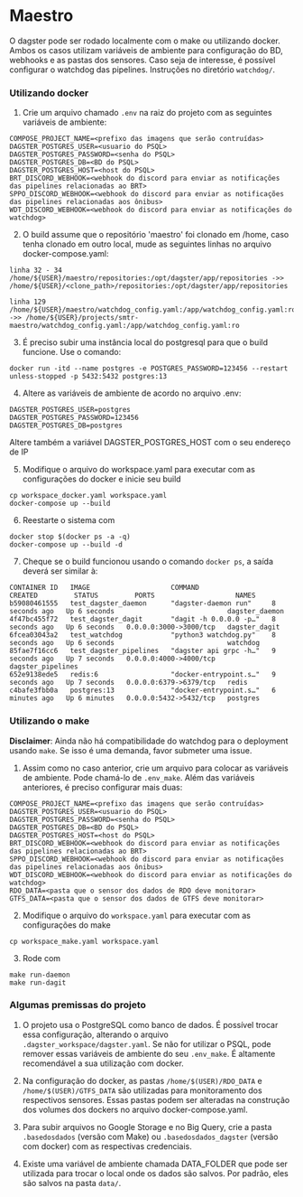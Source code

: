# Maestro

O dagster pode ser rodado localmente com o make ou utilizando docker.
Ambos os casos utilizam variáveis de ambiente para configuração do BD, webhooks e as pastas dos sensores.
Caso seja de interesse, é possível configurar o watchdog das pipelines. Instruções no diretório `watchdog/`.

### Utilizando docker
1. Crie um arquivo chamado `.env` na raiz do projeto com as seguintes variáveis de ambiente:
```
COMPOSE_PROJECT_NAME=<prefixo das imagens que serão contruídas>
DAGSTER_POSTGRES_USER=<usuario do PSQL>
DAGSTER_POSTGRES_PASSWORD=<senha do PSQL>
DAGSTER_POSTGRES_DB=<BD do PSQL>
DAGSTER_POSTGRES_HOST=<host do PSQL>
BRT_DISCORD_WEBHOOK=<webhook do discord para enviar as notificações das pipelines relacionadas ao BRT>
SPPO_DISCORD_WEBHOOK=<webhook do discord para enviar as notificações das pipelines relacionadas aos ônibus>
WDT_DISCORD_WEBHOOK=<webhook do discord para enviar as notificações do watchdog>
```
2. O build assume que o repositório 'maestro' foi clonado em /home, caso tenha clonado em outro local, mude as
seguintes linhas no arquivo docker-compose.yaml:
```
linha 32 - 34 /home/${USER}/maestro/repositories:/opt/dagster/app/repositories ->> /home/${USER}/<clone_path>/repositories:/opt/dagster/app/repositories

linha 129 /home/${USER}/maestro/watchdog_config.yaml:/app/watchdog_config.yaml:ro ->> /home/${USER}/projects/smtr-maestro/watchdog_config.yaml:/app/watchdog_config.yaml:ro
```
3. É preciso subir uma instância local do postgresql para que o build funcione. Use o comando:
```
docker run -itd --name postgres -e POSTGRES_PASSWORD=123456 --restart unless-stopped -p 5432:5432 postgres:13
```

4. Altere as variáveis de ambiente de acordo no arquivo .env:
```
DAGSTER_POSTGRES_USER=postgres
DAGSTER_POSTGRES_PASSWORD=123456
DAGSTER_POSTGRES_DB=postgres
```
Altere também a variável DAGSTER_POSTGRES_HOST com o seu endereço de IP

5. Modifique o arquivo do workspace.yaml para executar com as configurações do docker e inicie seu build
```
cp workspace_docker.yaml workspace.yaml
docker-compose up --build
```

6. Reestarte o sistema com
```
docker stop $(docker ps -a -q)
docker-compose up --build -d
```

7. Cheque se o build funcionou usando o comando `docker ps`, a saída deverá ser similar à:
```
CONTAINER ID   IMAGE                    COMMAND                  CREATED         STATUS         PORTS                    NAMES
b59080461555   test_dagster_daemon      "dagster-daemon run"     8 seconds ago   Up 6 seconds                            dagster_daemon
4f47bc455f72   test_dagster_dagit       "dagit -h 0.0.0.0 -p…"   8 seconds ago   Up 6 seconds   0.0.0.0:3000->3000/tcp   dagster_dagit
6fcea03043a2   test_watchdog            "python3 watchdog.py"    8 seconds ago   Up 6 seconds                            watchdog
85fae7f16cc6   test_dagster_pipelines   "dagster api grpc -h…"   9 seconds ago   Up 7 seconds   0.0.0.0:4000->4000/tcp   dagster_pipelines
652e9138ede5   redis:6                  "docker-entrypoint.s…"   9 seconds ago   Up 7 seconds   0.0.0.0:6379->6379/tcp   redis
c4bafe3fbb0a   postgres:13              "docker-entrypoint.s…"   6 minutes ago   Up 6 minutes   0.0.0.0:5432->5432/tcp   postgres
```

### Utilizando o make

**Disclaimer**: Ainda não há compatibilidade do watchdog para o deployment usando `make`. Se isso é uma demanda, favor submeter uma issue.

1. Assim como no caso anterior, crie um arquivo para colocar as variáveis de ambiente. Pode chamá-lo de `.env_make`. Além das variáveis anteriores, é preciso configurar mais duas:
```
COMPOSE_PROJECT_NAME=<prefixo das imagens que serão contruídas>
DAGSTER_POSTGRES_USER=<usuario do PSQL>
DAGSTER_POSTGRES_PASSWORD=<senha do PSQL>
DAGSTER_POSTGRES_DB=<BD do PSQL>
DAGSTER_POSTGRES_HOST=<host do PSQL>
BRT_DISCORD_WEBHOOK=<webhook do discord para enviar as notificações das pipelines relacionadas ao BRT>
SPPO_DISCORD_WEBHOOK=<webhook do discord para enviar as notificações das pipelines relacionadas aos ônibus>
WDT_DISCORD_WEBHOOK=<webhook do discord para enviar as notificações do watchdog>
RDO_DATA=<pasta que o sensor dos dados de RDO deve monitorar>
GTFS_DATA=<pasta que o sensor dos dados de GTFS deve monitorar>
```

2. Modifique o arquivo do `workspace.yaml` para executar com as configurações do make
```
cp workspace_make.yaml workspace.yaml
```

3. Rode com
```
make run-daemon
make run-dagit
```

### Algumas premissas do projeto
1. O projeto usa o PostgreSQL como banco de dados. É possível trocar essa configuração, alterando o arquivo `.dagster_workspace/dagster.yaml`. Se não for utilizar o PSQL, pode remover essas variáveis de ambiente do seu `.env_make`. É altamente recomendável a sua utilização com docker.

2. Na configuração do docker, as pastas `/home/$(USER)/RDO_DATA` e `/home/$(USER)/GTFS_DATA` são utilizadas para monitoramento dos respectivos sensores. Essas pastas podem ser alteradas na construção dos volumes dos dockers no arquivo docker-compose.yaml.

3. Para subir arquivos no Google Storage e no Big Query, crie a pasta `.basedosdados` (versão com Make) ou `.basedosdados_dagster` (versão com docker) com as respectivas credenciais.

4. Existe uma variável de ambiente chamada DATA_FOLDER que pode ser utilizada para trocar o local onde os dados são salvos. Por padrão, eles são salvos na pasta `data/`.
